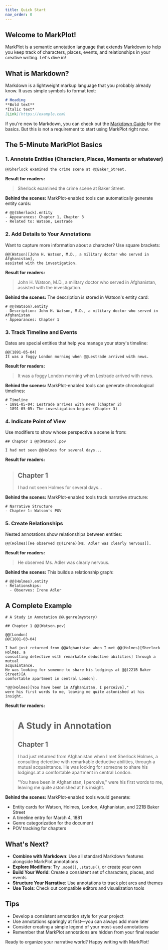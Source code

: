 ```yaml
---
title: Quick Start
nav_order: 0
---
```


## Welcome to MarkPlot!

MarkPlot is a semantic annotation language that extends Markdown to help you keep track of characters, places, events, and relationships in your creative writing. Let's dive in!

## What is Markdown?

Markdown is a lightweight markup language that you probably already know. It uses simple symbols to format text:

```markdown
# Heading
**Bold text**
*Italic text*
[Link](https://example.com)
```

If you're new to Markdown, you can check out the [Markdown Guide](https://www.markdownguide.org/basic-syntax/) for the basics. But this is not a requirement to start using MarkPlot right now.

## The 5-Minute MarkPlot Basics

### 1. Annotate Entities (Characters, Places, Moments or whatever)

```markplot
@@Sherlock examined the crime scene at @@Baker_Street.
```

**Result for readers:**
> Sherlock examined the crime scene at Baker Street.

**Behind the scenes:**
MarkPlot-enabled tools can automatically generate entity cards:

```markplot
# @@(Sherlock).entity
- Appearances: Chapter 1, Chapter 3
- Related to: Watson, Lestrade
```

### 2. Add Details to Your Annotations

Want to capture more information about a character? Use square brackets:

```markplot
@@(Watson)[John H. Watson, M.D., a military doctor who served in Afghanistan],
assisted with the investigation.
```

**Result for readers:**
> John H. Watson, M.D., a military doctor who served in Afghanistan, assisted with the investigation.

**Behind the scenes:**
The description is stored in Watson's entity card:

```markplot
# @@(Watson).entity
- Description: John H. Watson, M.D., a military doctor who served in Afghanistan
- Appearances: Chapter 1
```

### 3. Track Timeline and Events

Dates are special entities that help you manage your story's timeline:

```markplot
@@(1891-05-04)
It was a foggy London morning when @@Lestrade arrived with news.
```

**Result for readers:**
> It was a foggy London morning when Lestrade arrived with news.

**Behind the scenes:**
MarkPlot-enabled tools can generate chronological timelines:

```markplot
# Timeline
- 1891-05-04: Lestrade arrives with news (Chapter 2)
- 1891-05-05: The investigation begins (Chapter 3)
```

### 4. Indicate Point of View

Use modifiers to show whose perspective a scene is from:

```markplot
## Chapter 1 @@(Watson).pov

I had not seen @@Holmes for several days...
```

**Result for readers:**
> ## Chapter 1
>
> I had not seen Holmes for several days...

**Behind the scenes:**
MarkPlot-enabled tools track narrative structure:

```markplot
# Narrative Structure
- Chapter 1: Watson's POV
```

### 5. Create Relationships

Nested annotations show relationships between entities:

```markplot
@@(Holmes)[He observed @@(Irene)[Ms. Adler was clearly nervous]].
```

**Result for readers:**
> He observed Ms. Adler was clearly nervous.

**Behind the scenes:**
This builds a relationship graph:

```markplot
# @@(Holmes).entity
- Relationships:
  - Observes: Irene Adler
```

## A Complete Example

```markplot
# A Study in Annotation @@.genre(mystery)

## Chapter 1 @@(Watson.pov)

@@(London)
@@(1881-03-04)

I had just returned from @@Afghanistan when I met @@(Holmes)[Sherlock Holmes, a
consulting detective with remarkable deductive abilities] through a mutual
acquaintance.
He was looking for someone to share his lodgings at @@(221B Baker Street)[A
comfortable apartment in central London].

"@@(Holmes)[You have been in Afghanistan, I perceive],"
were his first words to me, leaving me quite astonished at his insight.
```

**Result for readers:**
> # A Study in Annotation
>
> ## Chapter 1
>
> I had just returned from Afghanistan when I met Sherlock Holmes, a consulting detective with remarkable deductive abilities, through a mutual acquaintance. He was looking for someone to share his lodgings at a comfortable apartment in central London.
>
> "You have been in Afghanistan, I perceive," were his first words to me, leaving me quite astonished at his insight.

**Behind the scenes:**
MarkPlot-enabled tools would generate:
- Entity cards for Watson, Holmes, London, Afghanistan, and 221B Baker Street
- A timeline entry for March 4, 1881
- Genre categorization for the document
- POV tracking for chapters

## What's Next?

- **Combine with Markdown**: Use all standard Markdown features alongside MarkPlot annotations
- **Explore Modifiers**: Try `.mood()`, `.status()`, or create your own
- **Build Your World**: Create a consistent set of characters, places, and events
- **Structure Your Narrative**: Use annotations to track plot arcs and themes
- **Use Tools**: Check out compatible editors and visualization tools

## Tips

- Develop a consistent annotation style for your project
- Use annotations sparingly at first—you can always add more later
- Consider creating a simple legend of your most-used annotations
- Remember that MarkPlot annotations are hidden from your final reader

Ready to organize your narrative world? Happy writing with MarkPlot!
